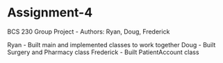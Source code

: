 # Assignment-4
BCS 230 Group Project - Authors: Ryan, Doug, Frederick

Ryan - Built main and implemented classes to work together
Doug - Built Surgery and Pharmacy class
Frederick - Built PatientAccount class

